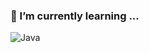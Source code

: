 ### 🌱 I’m currently learning ...

![Java](https://img.shields.io/badge/-Java-red?style=for-the-badge&logo=Java&logoColor=white)

